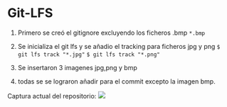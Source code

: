 # Git-LFS


1. Primero se creó el gitignore excluyendo los ficheros .bmp 
    `*.bmp`
2. Se inicializa el git lfs y se añadio el tracking para ficheros jpg y png
   `$ git lfs track "*.jpg"`
   `$ git lfs track "*.png"`

3. Se insertaron 3 imagenes jpg,png y bmp

4. todas se se lograron añadir para el commit excepto la imagen bmp.

Captura actual del repositorio:
![](Capture.PNG)
